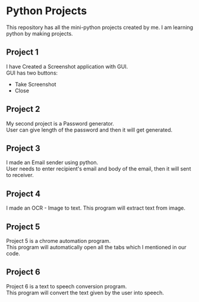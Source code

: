 # Python Projects

This repository has all the mini-python projects created by me.
I am learning python by making projects.

## Project 1

I have Created a Screenshot application with GUI.  
GUI has two buttons:  
- Take Screenshot
- Close



## Project 2  

My second project is a Password generator.  
User can give length of the password and then it will get generated.  



## Project 3  

I made an Email sender using python.  
User needs to enter recipient's email and body of the email, then it will sent to receiver.  



## Project 4  

I made an OCR - Image to text.
This program will extract text from image.  



## Project 5  

Project 5 is a chrome automation program.  
This program will automatically open all the tabs which I mentioned in our code.  



## Project 6  

Project 6 is a text to speech conversion program.  
This program will convert the text given by the user into speech.